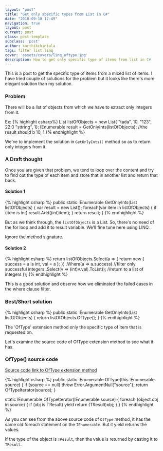 ```yaml
---
layout: "post"
title: "Get only specific types from List in C#"
date: "2018-09-10 17:49"
navigation: true
layout: post
current: post
class: post-template
subclass: 'post'
author: karthikchintala
tags: filter list linq
cover: 'assets/covers/linq_oftype.jpg'
description: How to get only specific type of items from list in C#
---
```


This is a post to get the specific type of items from a mixed list of items. I have tried couple of solutions for the problem but it looks like there's more elegant solution than my solution.

### Problem
There will be a list of objects from which we have to extract only integers from it.

Ex:
{% highlight csharp%}
List<object> listOfObjects = new List<object>{ "tada", 10, "123", 22.0 "sttring", 1};
IEnumerable<int> result = GetOnlyInts(listOfObjects); //the result should b 10, 1
{% endhighlight %}

We've to implement the solution in `GetOnlyInts()` method so as to return only integers from it.

### A Draft thought
Once you are given that problem, we tend to loop over the content and try to find out the type of each item and store that in another list and return that back.

#### Solution 1

{% highlight csharp %}
public static IEnumerable<int> GetOnlyInts(List<object> listOfObjects)
{
    var result = new List<int>();
    foreach(var item in listOfObjects)
    {
        if (item is int)
          result.Add((int)item);
    }
    return result;
}
{% endhighlight %}

But as we think through, the `listOfObjects` is a List. So, there's no need of the for loop and add it to result variable. We'll fine tune here using LINQ.

Ignore the method signature.

#### Solution 2

{% highlight csharp %}
return listOfObjects.Select(a => {
        return new { success = a is int, val = a };
      })
      .Where(a => a.success) //filter only successful integers
      .Select(v => (int)v.val).ToList(); //return to a list of integers
});
{% endhighlight %}

This is a good solution and observe how we eliminated the failed cases in the where clause filter.

### Best/Short solution
{% highlight csharp %}
public static IEnumerable<int> GetOnlyInts(List<object> listOfObjects)
{
    return listOfObjects.OfType<int>();
}
{% endhighlight %}

The 'OfType' extension method only the specific type of item that is requested on.

Let's examine the source code of OfType extension method to see what it has.

### OfType() source code
[Source code link to OfType extension method](https://referencesource.microsoft.com/#System.Core/System/Linq/Enumerable.cs,4ba4a3f8a5530e33)

{% highlight csharp %}
public static IEnumerable<TResult> OfType<TResult>(this IEnumerable source) {
    if (source == null) throw Error.ArgumentNull("source");
    return OfTypeIterator<TResult>(source);
}

static IEnumerable<TResult> OfTypeIterator<TResult>(IEnumerable source) {
    foreach (object obj in source) {
        if (obj is TResult) yield return (TResult)obj;
    }
}
{% endhighlight %}

As you can see from the above source code of `OfType` method, it has the same old foreach statement on the `IEnumerable`. But it yield returns the values.

If the type of the object is `TResult`, then the value is returned by casting it to `TResult`.
